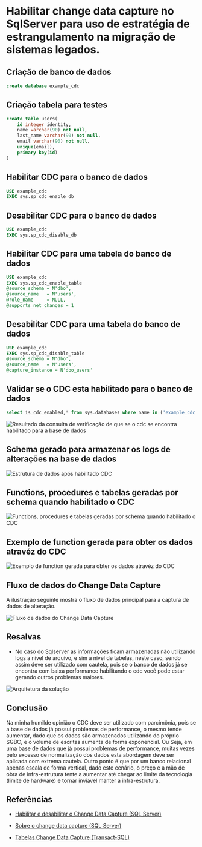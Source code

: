 
# Habilitar change data capture no SqlServer para uso de estratégia de estrangulamento na migração de sistemas legados.

## Criação de banco de dados

```sql
create database example_cdc
```

## Criação tabela para testes

```sql
create table users(
	id integer identity,
	name varchar(90) not null,
	last_name varchar(90) not null,
	email varchar(90) not null,
	unique(email),
	primary key(id)
)
```

## Habilitar CDC para o banco de dados

```sql
USE example_cdc
EXEC sys.sp_cdc_enable_db  
```

## Desabilitar CDC para o banco de dados

```sql
USE example_cdc
EXEC sys.sp_cdc_disable_db
```

## Habilitar CDC para uma tabela do banco de dados

```sql
USE example_cdc
EXEC sys.sp_cdc_enable_table  
@source_schema = N'dbo',  
@source_name   = N'users',  
@role_name     = NULL,
@supports_net_changes = 1  
```

## Desabilitar CDC para uma tabela do banco de dados

```sql
USE example_cdc
EXEC sys.sp_cdc_disable_table  
@source_schema = N'dbo',  
@source_name   = N'users',
@capture_instance = N'dbo_users'
```

## Validar se o CDC esta habilitado para o banco de dados

```sql
select is_cdc_enabled,* from sys.databases where name in ('example_cdc')
```

![Resultado da consulta de verificação de que se o cdc se encontra habilitado para a base de dados](images/example_cdc-verify-database-is-enable.png)


## Schema gerado para armazenar os logs de alterações na base de dados

![Estrutura de dados após habilitado CDC](images/example_cdc-after-enable.png)

## Functions, procedures e tabelas geradas por schema quando habilitado o CDC

![Functions, procedures e tabelas geradas por schema quando habilitado o CDC](images/example_cdc-fns-per-table.png)

## Exemplo de function gerada para obter os dados atravéz do CDC

![Exemplo de function gerada para obter os dados atravéz do CDC](images/example_cdc-fn-per-table.png)

## Fluxo de dados do Change Data Capture

A ilustração seguinte mostra o fluxo de dados principal para a captura de dados de alteração.

![Fluxo de dados do Change Data Capture](images/example_cdc-workflow-cdc.png)


## Resalvas

- No caso do Sqlserver as informações ficam armazenadas não utilizando logs a nível de arquivo, e sim a nível de tabelas, neste caso, sendo assim deve ser utilizado com cautela, pois se o banco de dados já se encontra com baixa performance habilitando o cdc você pode estar gerando outros problemas maiores.

![Arquitetura da solução](images/example_cdc-resalvas.png)


## Conclusão

Na minha humilde opinião o CDC deve ser utilizado com parcimônia, pois se a base de dados já possui problemas de performance, o mesmo tende aumentar, dado que os dados são armazenados utilizando do próprio SGBC, e o volume de escritas aumenta de forma exponencial. Ou Seja, em uma base de dados que já possui problemas de performance, muitas vezes pelo excesso de normalização dos dados esta abordagem deve ser aplicada com extrema cautela. Outro ponto é que por um banco relacional apenas escala de forma vertical, dado este cenário, o preço e a mão de obra de infra-estrutura tente a aumentar até chegar ao limite da tecnologia (limite de hardware) e tornar inviável manter a infra-estrutura.


## Referências


- [Habilitar e desabilitar o Change Data Capture (SQL Server)](https://docs.microsoft.com/pt-br/sql/relational-databases/track-changes/enable-and-disable-change-data-capture-sql-server?view=sql-server-2017)

- [Sobre o change data capture (SQL Server)](https://docs.microsoft.com/pt-br/sql/relational-databases/track-changes/about-change-data-capture-sql-server?view=sql-server-2017)

- [Tabelas Change Data Capture (Transact-SQL)](https://docs.microsoft.com/pt-br/sql/relational-databases/system-tables/change-data-capture-tables-transact-sql?view=sql-server-2017)


